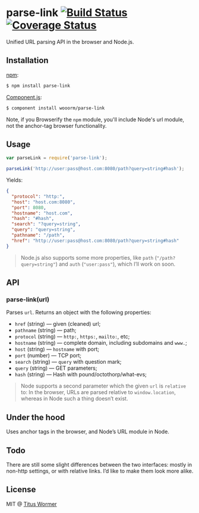 # parse-link [![Build Status](https://img.shields.io/travis/wooorm/parse-link.svg?style=flat)](https://travis-ci.org/wooorm/parse-link) [![Coverage Status](https://img.shields.io/coveralls/wooorm/parse-link.svg?style=flat)](https://coveralls.io/r/wooorm/parse-link?branch=master)

Unified URL parsing API in the browser and Node.js.

## Installation

[npm](https://docs.npmjs.com/cli/install):

```bash
$ npm install parse-link
```

[Component.js](https://github.com/componentjs/component):

```bash
$ component install wooorm/parse-link
```

Note, if you Browserify the `npm` module, you'll include Node's url module, not the anchor-tag browser functionality.

## Usage

```javascript
var parseLink = require('parse-link');

parseLink('http://user:pass@host.com:8080/path?query=string#hash');
```

Yields:

```json
{
  "protocol": "http:",
  "host": "host.com:8080",
  "port": 8080,
  "hostname": "host.com",
  "hash": "#hash",
  "search": "?query=string",
  "query": "query=string",
  "pathname": "/path",
  "href": "http://user:pass@host.com:8080/path?query=string#hash"
}
```

> Node.js also supports some more properties, like `path` (`"/path?query=string"`) and `auth` (`"user:pass"`), which I’ll work on soon.

## API

### parse-link(url)

Parses `url`. Returns an object with the following properties:

- `href` (string) — given (cleaned) url;
- `pathname` (string) — path;
- `protocol` (string) — `http:`, `https:`, `mailto:`, etc;
- `hostname` (string) — complete domain, including subdomains and `www.`;
- `host` (string) — `hostname` with port;
- `port` (number) — TCP port;
- `search` (string) — `query` with question mark;
- `query` (string) — GET parameters;
- `hash` (string) — Hash with pound/octothorp/what-evs;

> Node supports a second parameter which the given `url` is `relative` to: In the browser, URLs are parsed relative to `window.location`, whereas in Node such a thing doesn’t exist.

## Under the hood

Uses anchor tags in the browser, and Node’s URL module in Node.

## Todo

There are still some slight differences between the two interfaces: mostly in non-http settings, or with relative links. I’d like to make them look more alike.

## License

MIT @ [Titus Wormer](http://wooorm.com)
